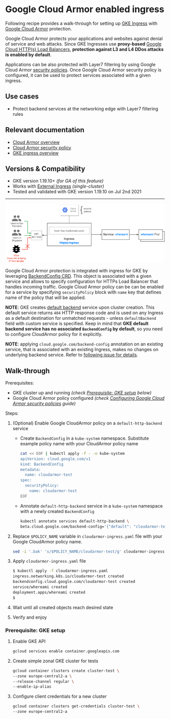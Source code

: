 # Google Cloud Armor enabled ingress

Following recipe provides a walk-through for setting up [GKE Ingress](https://cloud.google.com/kubernetes-engine/docs/concepts/ingress)
with [Google Cloud Armor](https://cloud.google.com/armor) protection.

Google Cloud Armor protects your applications and websites against denial of service and web attacks.
Since GKE Ingresses use **proxy-based** [Google Cloud HTTP(s) Load Balancers](https://cloud.google.com/load-balancing/docs/https),
**protection against L3 and L4 DDos attacks is enabled by default**.

Applications can be also protected with Layer7 filtering by using Google Cloud Armor
[security policies](https://cloud.google.com/armor/docs/security-policy-overview). Once Google Cloud
Armor security policy is configured, it can be used to protect services associated with a given ingress.

## Use cases

* Protect backend services at the networking edge with Layer7 filtering rules

## Relevant documentation

* [Cloud Armor overview](https://cloud.google.com/armor)
* [Cloud Armor security policy](https://cloud.google.com/armor/docs/security-policy-overview)
* [GKE ingress overview](https://cloud.google.com/kubernetes-engine/docs/concepts/ingress)

## Versions & Compatibility

* GKE version 1.19.10+ *(for GA of this feature)*
* Works with [External Ingress](https://cloud.google.com/kubernetes-engine/docs/how-to/load-balance-ingress)
  *(single-cluster)*
* Tested and validated with GKE version 1.19.10 on Jul 2nd 2021

---

![cloudarmor-ingress](../../../images/cloudarmor-ingress.png)

Google Cloud Armor protection is integrated with ingress for GKE by leveraging [BackendConfig CRD](https://github.com/kubernetes/ingress-gce/tree/master/pkg/apis/backendconfig).
This object is associated with a given service and allows to specify configuration for HTTPs Load Balancer
that handles incoming traffic. Google Cloud Armor policy can be can be enabled for a service by specifying
`securityPolicy` block with `name` key that defines name of the policy that will be applied.

**NOTE**: GKE creates [default backend](https://cloud.google.com/kubernetes-engine/docs/concepts/ingress#default_backend)
service upon cluster creation. This default service returns `404` HTTP response code and is used
on any Ingress as a default destination for unmatched requests - unless `defaultBackend` field with custom
service is specified. Keep in mind that **GKE default backend service has no associated `BackendConfig`
by default**, so you need to configure CloudArmor policy for it explicitly.

**NOTE**: applying `cloud.google.com/backend-config` annotation on an existing service, that is 
associated with an existing Ingress, makes no changes on underlying backend service.
Refer to [following issue for details](https://github.com/kubernetes/ingress-gce/issues/1503).

## Walk-through

Prerequisites:

* GKE cluster up and running *(check [Prerequisite: GKE setup](#prerequisite-gke-setup) below)*
* Google Cloud Armor policy configured *(check [Configuring Google Cloud Armor security policies](https://cloud.google.com/armor/docs/configure-security-policies)
  guide)*

Steps:

1. (Optional) Enable Google CloudArmor policy on a `default-http-backend` service

   * Create `BackendConfig` in a `kube-system` namespace. Substitute example policy name with your
   CloudArmor policy name

     ```bash
     cat << EOF | kubectl apply -f - -n kube-system
     apiVersion: cloud.google.com/v1
     kind: BackendConfig
     metadata:
       name: cloudarmor-test
     spec:
       securityPolicy:
         name: cloudarmor-test
     EOF
     ```

   * Annotate `default-http-backend` service in a `kube-system` namespace with a newly created `BackendConfig`

     ```bash
     kubectl annotate services default-http-backend \
     beta.cloud.google.com/backend-config='{"default": "cloudarmor-test"}' -n kube-system
     ```

2. Replace `$POLICY_NAME` variable in `cloudarmor-ingress.yaml` file with your Google CloudArmor
policy name.

   ```bash
   sed -i '.bak' 's/$POLICY_NAME/cloudarmor-test/g' cloudarmor-ingress.yaml
   ```

3. Apply `cloudarmor-ingress.yaml` file

   ```bash
   $ kubectl apply -f cloudarmor-ingress.yaml
   ingress.networking.k8s.io/cloudarmor-test created
   backendconfig.cloud.google.com/cloudarmor-test created
   service/whereami created
   deployment.apps/whereami created
   $
   ```

4. Wait until all created objects reach desired state

5. Verify and enjoy

### Prerequisite: GKE setup

1. Enable GKE API

   ```bash
   gcloud services enable container.googleapis.com
   ```

2. Create simple zonal GKE cluster for tests

   ```bash
   gcloud container clusters create cluster-test \
   --zone europe-central2-a \
   --release-channel regular \
   --enable-ip-alias
   ```

3. Configure client credentials for a new cluster

   ```bash
   gcloud container clusters get-credentials cluster-test \
   --zone europe-central2-a
   ````

